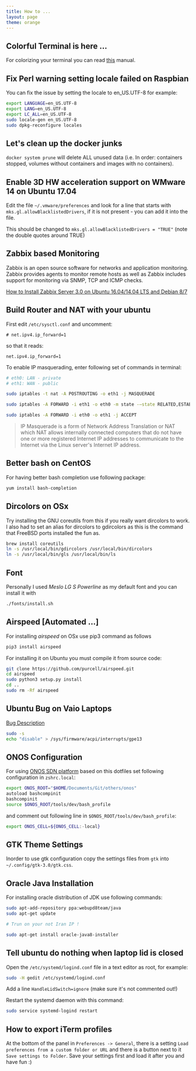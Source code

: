 ```yaml
---
title: How to ...
layout: page
theme: orange
---
```


## Colorful Terminal is here ...

For colorizing your terminal you can read [this](http://misc.flogisoft.com/bash/tip_colors_and_formatting) manual.

## Fix Perl warning setting locale failed on Raspbian

You can fix the issue by setting the locale to en_US.UTF-8 for example:

```sh
export LANGUAGE=en_US.UTF-8
export LANG=en_US.UTF-8
export LC_ALL=en_US.UTF-8
sudo locale-gen en_US.UTF-8
sudo dpkg-reconfigure locales
```

## Let's clean up the docker junks
`docker system prune` will delete ALL unused data
(i.e. In order: containers stopped, volumes without containers and images with no containers).

## Enable 3D HW acceleration support on WMware 14 on Ubuntu 17.04
Edit the file `~/.vmware/preferences` and look for a line that starts with
`mks.gl.allowBlacklistedDrivers`, if it is not present - you can add it into the file.

This should be changed to `mks.gl.allowBlacklistedDrivers = "TRUE"`
(note the double quotes around TRUE)

## Zabbix based Monitoring

Zabbix is an open source software for networks and application monitoring.
Zabbix provides agents to monitor remote hosts as well as Zabbix includes
support for monitoring via SNMP, TCP and ICMP checks.

[How to Install Zabbix Server 3.0 on Ubuntu 16.04/14.04 LTS and Debian 8/7](http://tecadmin.net/install-zabbix-on-ubuntu/)


## Build Router and NAT with your ubuntu

First edit `/etc/sysctl.conf` and uncomment:

```
# net.ipv4.ip_forward=1
```

so that it reads:

```
net.ipv4.ip_forward=1
```

To enable IP masquerading, enter following set of commands in terminal:

```sh
# eth0: LAN - private
# eth1: WAN - public

sudo iptables -t nat -A POSTROUTING -o eth1 -j MASQUERADE

sudo iptables -A FORWARD -i eth1 -o eth0 -m state -–state RELATED,ESTABLISHED -j ACCEPT

sudo iptables -A FORWARD -i eth0 -o eth1 -j ACCEPT
```

> IP Masquerade is a form of Network Address Translation or NAT which NAT allows internally connected computers that do not have one or more registered Internet IP addresses to communicate to the Internet via the Linux server's Internet IP address.

## Better bash on CentOS

For having better bash completion use following package:

```sh
yum install bash-completion
```

## Dircolors on OSx

Try installing the GNU coreutils from this if you really want dircolors to work.
I also had to set an alias for dircolors to gdircolors as this is the command that FreeBSD ports installed the fun as.

```sh
brew install coreutils
ln -s /usr/local/bin/gdircolors /usr/local/bin/dircolors
ln -s /usr/local/bin/gls /usr/local/bin/ls
```

## Font

Personally I used *Meslo LG S Powerline* as my default font and you can
install it with

```sh
./fonts/install.sh
```

## Airspeed [Automated ...]

For installing *airspeed* on OSx use pip3 command as follows

```sh
pip3 install airspeed
```

For installing it on Ubuntu you must compile it from source code:

```sh
git clone https://github.com/purcell/airspeed.git
cd airspeed
sudo python3 setup.py install
cd ..
sudo rm -Rf airspeed
```

## Ubuntu Bug on Vaio Laptops

[Bug Description](https://bugs.launchpad.net/ubuntu/+source/linux/+bug/887793)

```sh
sudo -s
echo "disable" > /sys/firmware/acpi/interrupts/gpe13
```

## ONOS Configuration

For using [ONOS SDN platform](http://onosproject.org/) based on this dotfiles
set following configuration in `zshrc.local`:

```sh
export ONOS_ROOT="$HOME/Documents/Git/others/onos"
autoload bashcompinit
bashcompinit
source $ONOS_ROOT/tools/dev/bash_profile
```

and comment out following line in `$ONOS_ROOT/tools/dev/bash_profile`:

```sh
export ONOS_CELL=${ONOS_CELL:-local}
```

## GTK Theme Settings

Inorder to use gtk configuration
copy the settings files from `gtk` into `~/.config/gtk-3.0/gtk.css`.

## Oracle Java Installation

For installing oracle distribution of JDK use following commands:

```sh
sudo apt-add-repository ppa:webupd8team/java
sudo apt-get update

# Trun on your not Iran IP !

sudo apt-get install oracle-java8-installer
```

## Tell ubuntu do nothing when laptop lid is closed

Open the `/etc/systemd/logind.conf` file in a text editor as root, for example:

```sh
sudo -H gedit /etc/systemd/logind.conf
```

Add a line `HandleLidSwitch=ignore` (make sure it's not commented out!)

Restart the systemd daemon with this command:

```sh
sudo service systemd-logind restart
```

## How to export iTerm profiles

At the bottom of the panel in `Preferences -> General`, there is a setting `Load preferences from a custom folder or URL` and there is a button next to it `Save settings to Folder`.
Save your settings first and load it after you and have fun :)
